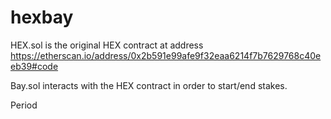 # hexbay

HEX.sol is the original HEX contract at address https://etherscan.io/address/0x2b591e99afe9f32eaa6214f7b7629768c40eeb39#code

Bay.sol interacts with the HEX contract in order to start/end stakes.

Period